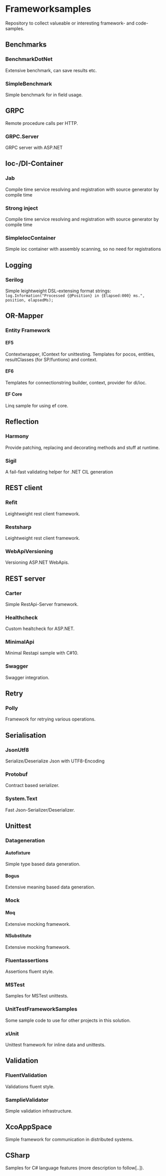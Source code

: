 # Frameworksamples
Repository to collect valueable or interesting framework- and code- samples.
## Benchmarks

### BenchmarkDotNet
Extensive benchmark, can save results etc.

### SimpleBenchmark
Simple benchmark for in field usage.

## GRPC
Remote procedure calls per HTTP.

### GRPC.Server
GRPC server with ASP.NET

## Ioc-/DI-Container

### Jab
Compile time service resolving and registration with source generator by compile time 

### Strong inject
Compile time service resolving and registration with source generator by compile time

### SimpleIocContainer
Simple ioc container with assembly scanning, so no need for registrations

## Logging

### Serilog
Simple leightweight DSL-extensing format strings:
`log.Information("Processed {@Position} in {Elapsed:000} ms.", position, elapsedMs);`

## OR-Mapper

### Entity Framework

#### EF5
Contextwrapper, IContext for unittesting.
Templates for pocos, entities, resultClasses (for SP/funtions) and context.

#### EF6
Templates for connectionstring builder, context, provider for di/ioc.

#### EF Core
Linq sample for using ef core.

## Reflection

### Harmony
Provide patching, replacing and decorating methods and stuff at runtime.

### Sigil
A fail-fast validating helper for .NET CIL generation

## REST client

### Refit
Leightweight rest client framework.

### Restsharp
Leightweight rest client framework.

### WebApiVersioning
Versioning ASP.NET WebApis.

## REST server

### Carter
Simple RestApi-Server framework.

### Healthcheck
Custom healtcheck for ASP.NET.

### MinimalApi
Minimal Restapi sample with C#10.

### Swagger
Swagger integration.

## Retry

### Polly
Framework for retrying various operations.

## Serialisation

### JsonUtf8
Serialize/Deserialize Json with UTF8-Encoding

### Protobuf
 Contract based serializer. 

### System.Text
Fast Json-Serializer/Deserializer.

## Unittest

### Datageneration

#### Autofixture
Simple type based data generation.

#### Bogus
Extensive meaning based data generation.

### Mock

#### Moq
Extensive mocking framework.

#### NSubstitute
Extensive mocking framework.

### Fluentassertions
Assertions fluent style.

### MSTest
Samples for MSTest unittests.

### UnitTestFrameworkSamples
Some sample code to use for other projects in this solution.

### xUnit
Unittest framework for inline data and unittests.

## Validation

### FluentValidation
Validations fluent style.

### SamplieValidator
Simple validation infrastructure.

## XcoAppSpace
Simple framework for communication in distributed systems.

## CSharp
Samples for C# language features (more description to follow[..]).










